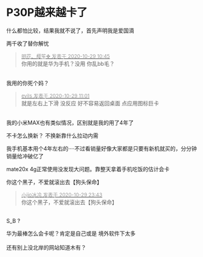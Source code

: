# P30P越来越卡了


什么都怕比较，结果我就不说了，首先声明我是爱国滴

两千收了<img src="static/image/smiley/default/lol.gif" smilieid="12" border="0" alt="" />替你解忧

<div class="quote"><blockquote><font size="2"><a href="https://www.hostloc.com/forum.php?mod=redirect&amp;goto=findpost&amp;pid=9368104&amp;ptid=759709" target="_blank"><font color="#999999">明花、樱笙✤ 发表于 2020-10-29 10:45</font></a></font><br />
你用的就是华为手机？没用 你乱bb毛？</blockquote></div><br />
我用的你死个妈？

<div class="quote"><blockquote><font size="2"><a href="https://www.hostloc.com/forum.php?mod=redirect&amp;goto=findpost&amp;pid=9368207&amp;ptid=759709" target="_blank"><font color="#999999">evils 发表于 2020-10-29 11:01</font></a></font><br />
就是左右上下滑 没反应 好不容易返回桌面 点应用图标巨卡</blockquote></div><br />
我的小米MAX也有类似情况，区别就是我的用了4年了<img src="static/image/smiley/yct/008.gif" smilieid="39" border="0" alt="" /><img id="aimg_K2C1f" onclick="zoom(this, this.src, 0, 0, 0)" class="zoom" src="https://cdn.jsdelivr.net/gh/hishis/forum-master/public/images/patch.gif" onmouseover="img_onmouseoverfunc(this)" onload="thumbImg(this)" border="0" alt="" />

不卡怎么换新？ 不换新靠什么拉动内需

我手机基本用个4年左右的····不过看销量好像大家都是只要有新机就买的，分分钟销量给冲破亿了

mate20x 4g正常使用没发现大问题。靠整天拿着手机吃饭的估计会卡

你这个黑子，不爱就滚出去【狗头保命】

<div class="quote"><blockquote><font size="2"><a href="https://www.hostloc.com/forum.php?mod=redirect&amp;goto=findpost&amp;pid=9372770&amp;ptid=759709" target="_blank"><font color="#999999">小jio冰冷 发表于 2020-10-29 23:43</font></a></font><br />
你这个黑子，不爱就滚出去【狗头保命】</blockquote></div><br />
S_B ?

华为最棒怎么会卡呢？肯定是自己或是 境外软件下太多<br />
<br />
还有别上没北岸的网站知道木有？
